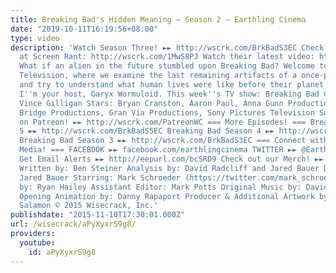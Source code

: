 ```yaml
---
title: Breaking Bad's Hidden Meaning – Season 2 – Earthling Cinema
date: "2019-10-11T16:19:56+08:00"
type: video
description: 'Watch Season Three! ►► http://wscrk.com/BrkBadS3EC Check out our friends
  at Screen Rant: http://wscrk.com/1MwS8PJ Watch their latest video: http://wscrk.com/1WKh3G3
  What if an alien in the future stumbled upon Breaking Bad? Welcome to Earthling
  Television, where we examine the last remaining artifacts of a once-proud culture
  and try to understand what human lives were like before their planet was destroyed.
  I''m your host, Garyx Wormuloid. This week''s TV show: Breaking Bad Created by:
  Vince Gilligan Stars: Bryan Cranston, Aaron Paul, Anna Gunn Production Co: High
  Bridge Productions, Gran Via Productions, Sony Pictures Television Support Wisecrack
  on Patreon! ►► http://wscrk.com/PatreonWC === More Episodes! === Breaking Bad Season
  5 ►► http://wscrk.com/BrkBadS5EC Breaking Bad Season 4 ►► http://wscrk.com/BrkBadS4EC
  Breaking Bad Season 3 ►► http://wscrk.com/BrkBadS3EC === Connect with us on Social
  Media! === FACEBOOK ►► facebook.com/earthlingcinema TWITTER ►► @EarthlingCinema
  Get Email Alerts ►► http://eepurl.com/bcSRD9 Check out our Merch! ►► http://www.wisecrack.co/store
  Written by: Ben Steiner Analysis by: David Radcliff and Jared Bauer Directed by:
  Jared Bauer Starring: Mark Schroeder (https://twitter.com/mark_schroeder) Edited
  by: Ryan Hailey Assistant Editor: Mark Potts Original Music by: David Krystal (http://www.davidkrystalmusic.com)
  Opening Animation by: Danny Rapaport Producer & Additional Artwork by: Jacob S.
  Salamon © 2015 Wisecrack, Inc.'
publishdate: "2015-11-10T17:30:01.000Z"
url: /wisecrack/aPyXyxrS9g8/
providers:
  youtube:
    id: aPyXyxrS9g8
---
```

